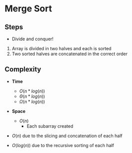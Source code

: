 # Merge Sort

## Steps

- Divide and conquer!

1. Array is divided in two halves and each is sorted
1. Two sorted halves are concatenated in the correct order

## Complexity

- **Time**
  - $O(n*log(n))$
  - $\Theta(n*log(n))$
  - $\Omega(n*log(n))$
- **Space**
  - $O(n)$
    - Each subarray created

- $O(n)$ due to the slicing and concatenation of each half
- $O(log(n))$ due to the recursive sorting of each half
